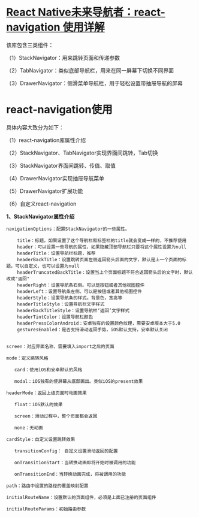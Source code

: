 # [React Native未来导航者：react-navigation 使用详解](https://www.cnblogs.com/haonanZhang/p/7551570.html)

该库包含三类组件：

（1）StackNavigator：用来跳转页面和传递参数

（2）TabNavigator：类似底部导航栏，用来在同一屏幕下切换不同界面

（3）DrawerNavigator：侧滑菜单导航栏，用于轻松设置带抽屉导航的屏幕

# react-navigation使用

具体内容大致分为如下：

（1）react-navigation库属性介绍

（2）StackNavigator、TabNavigator实现界面间跳转，Tab切换

（3）StackNavigator界面间跳转、传值、取值

（4）DrawerNavigator实现抽屉导航菜单

（5）DrawerNavigator扩展功能

（6）自定义react-navigation

**1、StackNavigator属性介绍**

```
navigationOptions：配置StackNavigator的一些属性。  
  
    title：标题，如果设置了这个导航栏和标签栏的title就会变成一样的，不推荐使用  
    header：可以设置一些导航的属性，如果隐藏顶部导航栏只要将这个属性设置为null  
    headerTitle：设置导航栏标题，推荐  
    headerBackTitle：设置跳转页面左侧返回箭头后面的文字，默认是上一个页面的标题。可以自定义，也可以设置为null  
    headerTruncatedBackTitle：设置当上个页面标题不符合返回箭头后的文字时，默认改成"返回"  
    headerRight：设置导航条右侧。可以是按钮或者其他视图控件  
    headerLeft：设置导航条左侧。可以是按钮或者其他视图控件  
    headerStyle：设置导航条的样式。背景色，宽高等  
    headerTitleStyle：设置导航栏文字样式  
    headerBackTitleStyle：设置导航栏‘返回’文字样式  
    headerTintColor：设置导航栏颜色  
    headerPressColorAndroid：安卓独有的设置颜色纹理，需要安卓版本大于5.0  
    gesturesEnabled：是否支持滑动返回手势，iOS默认支持，安卓默认关闭  
   
  
screen：对应界面名称，需要填入import之后的页面  
  
mode：定义跳转风格  
  
   card：使用iOS和安卓默认的风格  
  
   modal：iOS独有的使屏幕从底部画出。类似iOS的present效果  
  
headerMode：返回上级页面时动画效果  
  
   float：iOS默认的效果  
  
   screen：滑动过程中，整个页面都会返回  
  
   none：无动画  
  
cardStyle：自定义设置跳转效果  
  
   transitionConfig： 自定义设置滑动返回的配置  
  
   onTransitionStart：当转换动画即将开始时被调用的功能  
  
   onTransitionEnd：当转换动画完成，将被调用的功能  
  
path：路由中设置的路径的覆盖映射配置  
  
initialRouteName：设置默认的页面组件，必须是上面已注册的页面组件  
  
initialRouteParams：初始路由参数
```



